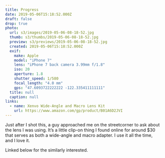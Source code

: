 ```yaml
---
title: Progress
date: 2019-05-06T15:18:52.000Z
draft: false
drop: true
photo:
  url: s3/images/2019-05-06-08-18-52.jpg
  thumb: s3/thumbs/2019-05-06-08-18-52.jpg
  preview: s3/previews/2019-05-06-08-18-52.jpg
  created: 2019-05-06T15:18:52.000Z
  exif:
    make: Apple
    model: "iPhone 7"
    lens: "iPhone 7 back camera 3.99mm f/1.8"
    iso: 20
    aperture: 1.8
    shutter_speed: 1/580
    focal_length: "4.0 mm"
    gps: "47.6093722222222 -122.335411111111"
  title: null
  caption: null
links:
  - name: Xenvo Wide-Angle and Macro Lens Kit
    url: https://www.amazon.com/gp/product/B01A6D2JVI
---
```


Just after I shot this, a guy approached me on the streetcorner to ask about the lens I was using. It’s a little clip-on thing I found online for around $30 that serves as both a wide-angle and macro adapter. I use it all the time, and I love it.

Linked below for the similarly interested.
